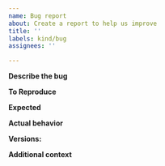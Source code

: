 ```yaml
---
name: Bug report
about: Create a report to help us improve
title: ''
labels: kind/bug
assignees: ''

---
```


**Describe the bug**
<!--
A clear and concise description of what the bug is.
If you believe this bug is a security issue, please don't use this template and follow our [security guidelines](/SECURITY.md)
-->

**To Reproduce**
<!-- Steps to reproduce the behavior. -->

**Expected**
<!-- A clear and concise description of what you expected to happen. -->

**Actual behavior**
<!-- A clear and concise description of what's the actual behavior. If applicable, add screenshots, log messages, etc. to help explain the problem. -->

**Versions:**
<!--
Please provide the following information:
 - Nephe version (Docker image tag).
 - Kubernetes version (use `kubectl version`). If your Kubernetes components have [different versions](https://kubernetes.io/docs/setup/release/version-skew-policy/), please provide the version for all of them.
 - Container runtime: which runtime are you using (e.g. containerd, cri-o, docker) and which version are you using?
 - Linux kernel version on the Kubernetes Nodes (`uname -r`).
 - If you chose to compile the Open vSwitch kernel module manually instead of using the kernel module built into the Linux kernel, which version of the OVS kernel module are you using? Include the output of `modinfo openvswitch` for the Kubernetes Nodes.
-->

**Additional context**
<!-- Add any other context about the problem here, such as Nephe logs, Antrea logs, kubelet logs, etc. -->

<!-- (Please consider pasting long output into a [GitHub gist](https://gist.github.com) or any other pastebin.) -->
